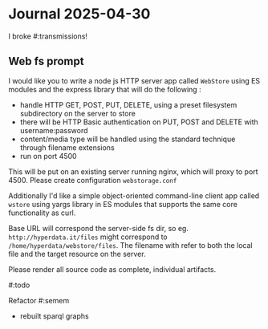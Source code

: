 # Journal 2025-04-30

I broke #:transmissions!

## Web fs prompt

I would like you to write a node js HTTP server app called `WebStore` using ES modules and the express library that will do the following :

* handle HTTP GET, POST, PUT, DELETE, using a preset filesystem subdirectory on the server to store
* there will be HTTP Basic authentication on PUT, POST and DELETE with username:password
* content/media type will be handled using the standard technique through filename extensions
* run on port 4500

This will be put on an existing server running nginx, which will proxy to port 4500. Please create configuration `webstorage.conf`

Additionally I'd like a simple object-oriented command-line client app called `wstore` using yargs library in ES modules that supports the same core functionality as curl.

Base URL will correspond the server-side fs dir, so eg. `http://hyperdata.it/files` might correspond to `/home/hyperdata/webstore/files`. The filename with refer to both the local file and the target resource on the server.

Please render all source code as complete, individual artifacts.




#:todo

Refactor #:semem

* rebuilt sparql graphs
